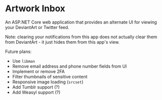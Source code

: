 Artwork Inbox
=============

An ASP.NET Core web application that provides an alternate UI for viewing your DeviantArt or Twitter feed.

Note: clearing your notifications from this app does not actually clear them from DeviantArt - it just hides them from this app's view.

Future plans:

* Use `libman`
* Remove email address and phone number fields from UI
* Implement or remove 2FA
* Filter thumbnails of sensitive content
* Responsive image loading (`srcset`)
* Add Tumblr support (?)
* Add Weasyl support (?)